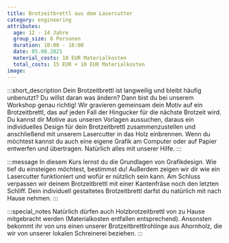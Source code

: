 ```yaml
---
title: Brotzeitbrettl aus dem Lasercutter
category: engineering
attributes:
  age: 12 - 14 Jahre
  group_size: 6 Personen
  duration: 10:00 - 16:00
  date: 05.08.2021
  material_costs: 10 EUR Materialkosten
  total_costs: 15 EUR + 10 EUR Materialkosten
image:
---
```

:::short_description
Dein Brotzeitbrettl ist langweilig und bleibt häufig unbenutzt? Du willst daran was ändern? Dann bist du bei unserem Workshop genau richtig! Wir gravieren gemeinsam dein Motiv auf ein Brotzeitbrettl, das auf jeden Fall der Hingucker für die nächste Brotzeit wird. Du kannst dir Motive aus unseren Vorlagen aussuchen, daraus ein individuelles Design für dein Brotzeitbrettl zusammenzustellen und anschließend mit unserem Lasercutter in das Holz einbrennen. Wenn du möchtest kannst du auch eine eigene Grafik am Computer oder auf Papier entwerfen und übertragen. Natürlich alles mit unserer Hilfe.
:::

:::message
In diesem Kurs lernst du die Grundlagen von Grafikdesign. Wie tief du einsteigen möchtest, bestimmst du! Außerdem zeigen wir dir wie ein Lasercutter funktioniert und wofür er nützlich sein kann. Am Schluss verpassen wir deinem Brotzeitbrettl mit einer Kantenfräse noch den letzten Schliff. Dein individuell gestaltetes Brotzeitbrettl darfst du natürlich mit nach Hause nehmen.
:::

:::special_notes
Natürlich dürfen auch Holzbrotzeitbrettl von zu Hause mitgebracht werden (Materialkosten entfallen entsprechend). Ansonsten bekommt ihr von uns einen unserer Brotzeitbrettlrohlinge aus Ahornholz, die wir von unserer lokalen Schreinerei beziehen.
:::
